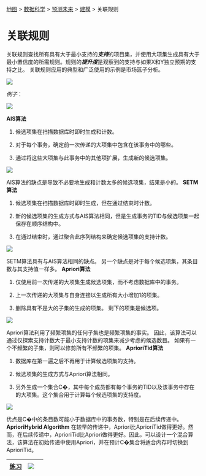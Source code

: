 [地图](data_mining_map.htm) > [数据科学](data_mining.htm) > [预测未来](predicting_the_future.htm) > [建模](modeling.htm) > 关联规则

# 关联规则

关联规则查找所有具有大于最小支持的***支持***的项目集，并使用大项集生成具有大于最小置信度的所需规则。规则的***提升度***是观察到的支持与如果X和Y独立预期的支持之比。 关联规则应用的典型和广泛使用的示例是市场篮子分析。

![](../Images/9861a401eed980384ef1f218bc6cc949.jpg)

*例子*：

![](../Images/46a3fc59aa432f565d0b5998796c3706.jpg)

**AIS算法**

1.  候选项集在扫描数据库时即时生成和计数。

1.  对于每个事务，确定前一次传递的大项集中包含在该事务中的哪些。

1.  通过将这些大项集与此事务中的其他项扩展，生成新的候选项集。

![](../Images/a524031f14aae201ba4376dfbc6a97ba.jpg)

AIS算法的缺点是导致不必要地生成和计数太多的候选项集，结果是小的。 **SETM算法**

1.  候选项集在扫描数据库时即时生成，但在通过结束时计数。

1.  新的候选项集的生成方式与AIS算法相同，但是生成事务的TID与候选项集一起保存在顺序结构中。

1.  在通过结束时，通过聚合此序列结构来确定候选项集的支持计数。

![](../Images/1d1be3f448119e5141798cac58d540a2.jpg)

SETM算法具有与AIS算法相同的缺点。 另一个缺点是对于每个候选项集，其条目数与其支持值一样多。 **Apriori算法**

1.  仅使用前一次传递的大项集生成候选项集，而不考虑数据库中的事务。

1.  上一次传递的大项集与自身连接以生成所有大小增加1的项集。

1.  删除具有不是大的子集的生成的项集。 剩下的项集是候选项。

![](../Images/2f7c7985ab36cc0f3ef8a97e9086813a.jpg)

Apriori算法利用了频繁项集的任何子集也是频繁项集的事实。 因此，该算法可以通过仅探索支持计数大于最小支持计数的项集来减少考虑的候选数目。 如果有一个不频繁的子集，则可以修剪所有不频繁的项集。 **AprioriTid算法**

1.  数据库在第一遍之后不再用于计算候选项集的支持。

1.  候选项集的生成方式与Apriori算法相同。

1.  另外生成一个集合C�，其中每个成员都有每个事务的TID以及该事务中存在的大项集。这个集合用于计算每个候选项集的支持度。

![](../Images/43df0675557ee0e01c79c35b304fb7aa.jpg)

优点是C�中的条目数可能小于数据库中的事务数，特别是在后续传递中。 **AprioriHybrid Algorithm** 在较早的传递中，Apriori比AprioriTid做得更好。然而，在后续传递中，AprioriTid比Apriori做得更好。因此，可以设计一个混合算法，该算法在初始传递中使用Apriori，并在预计C�集合将适合内存时切换到AprioriTid。

| [练习](association_rules_exercise.htm) | [![](../Images/a890baab528b0ca069f7f2599c0c5e39.jpg)](datasets/Arules.txt) |  |
| --- | --- | --- |
